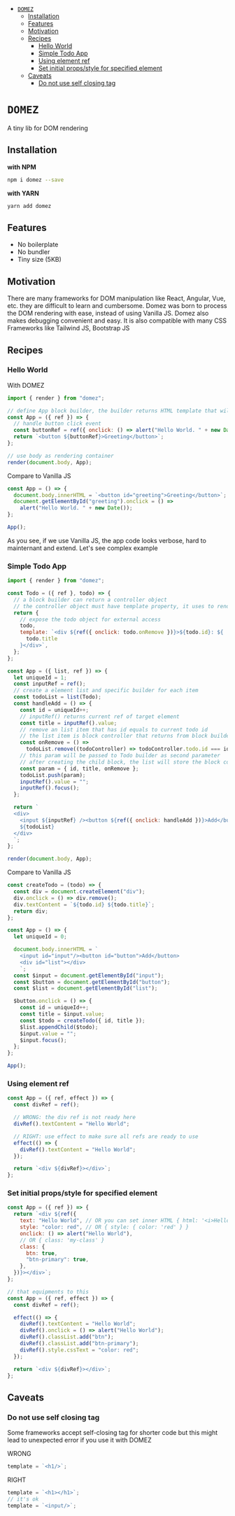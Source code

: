- [`DOMEZ`](#domez)
  - [Installation](#installation)
  - [Features](#features)
  - [Motivation](#motivation)
  - [Recipes](#recipes)
    - [Hello World](#hello-world)
    - [Simple Todo App](#simple-todo-app)
    - [Using element ref](#using-element-ref)
    - [Set initial props/style for specified element](#set-initial-propsstyle-for-specified-element)
  - [Caveats](#caveats)
    - [Do not use self closing tag](#do-not-use-self-closing-tag)

# `DOMEZ`

A tiny lib for DOM rendering

## Installation

**with NPM**

```bash
npm i domez --save
```

**with YARN**

```bash
yarn add domez
```

## Features

- No boilerplate
- No bundler
- Tiny size (5KB)

## Motivation

There are many frameworks for DOM manipulation like React, Angular, Vue, etc. they are difficult to learn and cumbersome. Domez was born to process the DOM rendering with ease, instead of using Vanilla JS. Domez also makes debugging convenient and easy. It is also compatible with many CSS Frameworks like Tailwind JS, Bootstrap JS

## Recipes

### Hello World

With DOMEZ

```js
import { render } from "domez";

// define App block builder, the builder returns HTML template that will be rendered into the container
const App = ({ ref }) => {
  // handle button click event
  const buttonRef = ref({ onclick: () => alert("Hello World. " + new Date()) });
  return `<button ${buttonRef}>Greeting</button>`;
};

// use body as rendering container
render(document.body, App);
```

Compare to Vanilla JS

```js
const App = () => {
  document.body.innerHTML = `<button id="greeting">Greeting</button>`;
  document.getElementById("greeting").onclick = () =>
    alert("Hello World. " + new Date());
};

App();
```

As you see, if we use Vanilla JS, the app code looks verbose, hard to mainternant and extend. Let's see complex example

### Simple Todo App

```js
import { render } from "domez";

const Todo = ({ ref }, todo) => {
  // a block builder can return a controller object
  // the controller object must have template property, it uses to render the block
  return {
    // expose the todo object for external access
    todo,
    template: `<div ${ref({ onclick: todo.onRemove })}>${todo.id}: ${
      todo.title
    }</div>`,
  };
};

const App = ({ list, ref }) => {
  let uniqueId = 1;
  const inputRef = ref();
  // create a element list and specific builder for each item
  const todoList = list(Todo);
  const handleAdd = () => {
    const id = uniqueId++;
    // inputRef() returns current ref of target element
    const title = inputRef().value;
    // remove an list item that has id equals to current todo id
    // the list item is block controller that returns from block builder function
    const onRemove = () =>
      todoList.remove((todoController) => todoController.todo.id === id);
    // this param will be passed to Todo builder as second parameter
    // after creating the child block, the list will store the block controller for later use
    const param = { id, title, onRemove };
    todoList.push(param);
    inputRef().value = "";
    inputRef().focus();
  };

  return `
  <div>
    <input ${inputRef} /><button ${ref({ onclick: handleAdd })}>Add</button>
    ${todoList}
  </div>
  `;
};

render(document.body, App);
```

Compare to Vanilla JS

```js
const createTodo = (todo) => {
  const div = document.createElement("div");
  div.onclick = () => div.remove();
  div.textContent = `${todo.id} ${todo.title}`;
  return div;
};

const App = () => {
  let uniqueId = 0;

  document.body.innerHTML = `
    <input id="input"/><button id="button">Add</button>
    <div id="list"></div>
    `;
  const $input = document.getElementById("input");
  const $button = document.getElementById("button");
  const $list = document.getElementById("list");

  $button.onclick = () => {
    const id = uniqueId++;
    const title = $input.value;
    const $todo = createTodo({ id, title });
    $list.appendChild($todo);
    $input.value = "";
    $input.focus();
  };
};

App();
```

### Using element ref

```js
const App = ({ ref, effect }) => {
  const divRef = ref();

  // WRONG: the div ref is not ready here
  divRef().textContent = "Hello World";

  // RIGHT: use effect to make sure all refs are ready to use
  effect(() => {
    divRef().textContent = "Hello World";
  });

  return `<div ${divRef}></div>`;
};
```

### Set initial props/style for specified element

```js
const App = ({ ref }) => {
  return `<div ${ref({
    text: "Hello World", // OR you can set inner HTML { html: '<i>Hello World</i>' }
    style: "color: red", // OR { style: { color: 'red' } }
    onclick: () => alert("Hello World"),
    // OR { class: 'my-class' }
    class: {
      btn: true,
      "btn-primary": true,
    },
  })}></div>`;
};

// that equipments to this
const App = ({ ref, effect }) => {
  const divRef = ref();

  effect(() => {
    divRef().textContent = "Hello World";
    divRef().onclick = () => alert("Hello World");
    divRef().classList.add("btn");
    divRef().classList.add("btn-primary");
    divRef().style.cssText = "color: red";
  });

  return `<div ${divRef}></div>`;
};
```

## Caveats

### Do not use self closing tag

Some frameworks accept self-closing tag for shorter code but this might lead to unexpected error if you use it with DOMEZ

WRONG

```js
template = `<h1/>`;
```

RIGHT

```js
template = `<h1></h1>`;
// it's ok
template = `<input/>`;
```
